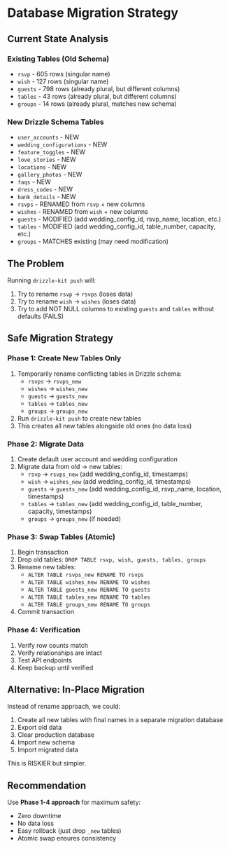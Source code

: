 # Database Migration Strategy

## Current State Analysis

### Existing Tables (Old Schema)
- `rsvp` - 605 rows (singular name)
- `wish` - 127 rows (singular name)
- `guests` - 798 rows (already plural, but different columns)
- `tables` - 43 rows (already plural, but different columns)
- `groups` - 14 rows (already plural, matches new schema)

### New Drizzle Schema Tables
- `user_accounts` - NEW
- `wedding_configurations` - NEW
- `feature_toggles` - NEW
- `love_stories` - NEW
- `locations` - NEW
- `gallery_photos` - NEW
- `faqs` - NEW
- `dress_codes` - NEW
- `bank_details` - NEW
- `rsvps` - RENAMED from `rsvp` + new columns
- `wishes` - RENAMED from `wish` + new columns
- `guests` - MODIFIED (add wedding_config_id, rsvp_name, location, etc.)
- `tables` - MODIFIED (add wedding_config_id, table_number, capacity, etc.)
- `groups` - MATCHES existing (may need modification)

## The Problem

Running `drizzle-kit push` will:
1. Try to rename `rsvp` → `rsvps` (loses data)
2. Try to rename `wish` → `wishes` (loses data)
3. Try to add NOT NULL columns to existing `guests` and `tables` without defaults (FAILS)

## Safe Migration Strategy

### Phase 1: Create New Tables Only
1. Temporarily rename conflicting tables in Drizzle schema:
   - `rsvps` → `rsvps_new`
   - `wishes` → `wishes_new`
   - `guests` → `guests_new`
   - `tables` → `tables_new`
   - `groups` → `groups_new`
2. Run `drizzle-kit push` to create new tables
3. This creates all new tables alongside old ones (no data loss)

### Phase 2: Migrate Data
1. Create default user account and wedding configuration
2. Migrate data from old → new tables:
   - `rsvp` → `rsvps_new` (add wedding_config_id, timestamps)
   - `wish` → `wishes_new` (add wedding_config_id, timestamps)
   - `guests` → `guests_new` (add wedding_config_id, rsvp_name, location, timestamps)
   - `tables` → `tables_new` (add wedding_config_id, table_number, capacity, timestamps)
   - `groups` → `groups_new` (if needed)

### Phase 3: Swap Tables (Atomic)
1. Begin transaction
2. Drop old tables: `DROP TABLE rsvp, wish, guests, tables, groups`
3. Rename new tables:
   - `ALTER TABLE rsvps_new RENAME TO rsvps`
   - `ALTER TABLE wishes_new RENAME TO wishes`
   - `ALTER TABLE guests_new RENAME TO guests`
   - `ALTER TABLE tables_new RENAME TO tables`
   - `ALTER TABLE groups_new RENAME TO groups`
4. Commit transaction

### Phase 4: Verification
1. Verify row counts match
2. Verify relationships are intact
3. Test API endpoints
4. Keep backup until verified

## Alternative: In-Place Migration

Instead of rename approach, we could:
1. Create all new tables with final names in a separate migration database
2. Export old data
3. Clear production database
4. Import new schema
5. Import migrated data

This is RISKIER but simpler.

## Recommendation

Use **Phase 1-4 approach** for maximum safety:
- Zero downtime
- No data loss
- Easy rollback (just drop `_new` tables)
- Atomic swap ensures consistency
